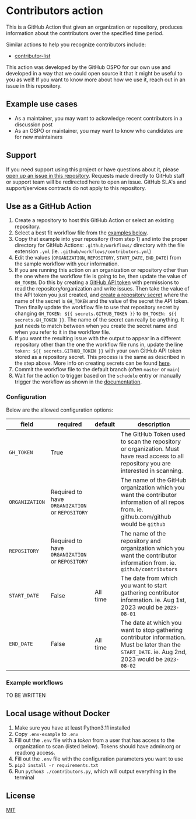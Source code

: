 # Contributors action

This is a GitHub Action that given an organization or repository, produces information about the contributors over the specified time period.

Similar actions to help you recognize contributors include:
- [contributor-list](https://github.com/marketplace/actions/contribute-list)

This action was developed by the GitHub OSPO for our own use and developed in a way that we could open source it that it might be useful to you as well! If you want to know more about how we use it, reach out in an issue in this repository.

## Example use cases

- As a maintainer, you may want to ackowledge recent contributors in a discussion post
- As an OSPO or maintainer, you may want to know who candidates are for new maintainers

## Support

If you need support using this project or have questions about it, please [open up an issue in this repository](https://github.com/github/contributors/issues). Requests made directly to GitHub staff or support team will be redirected here to open an issue. GitHub SLA's and support/services contracts do not apply to this repository.

## Use as a GitHub Action

1. Create a repository to host this GitHub Action or select an existing repository.
1. Select a best fit workflow file from the [examples below](#example-workflows).
1. Copy that example into your repository (from step 1) and into the proper directory for GitHub Actions: `.github/workflows/` directory with the file extension `.yml` (ie. `.github/workflows/contributors.yml`)
1. Edit the values (`ORGANIZATION`, `REPOSITORY`, `START_DATE`, `END_DATE`) from the sample workflow with your information.
1. If you are running this action on an organization or repository other than the one where the workflow file is going to be, then update the value of `GH_TOKEN`. Do this by creating a [GitHub API token](https://docs.github.com/en/authentication/keeping-your-account-and-data-secure/managing-your-personal-access-tokens#creating-a-personal-access-token-classic) with permissions to read the repository/organization and write issues. Then take the value of the API token you just created, and [create a repository secret](https://docs.github.com/en/actions/security-guides/encrypted-secrets) where the name of the secret is `GH_TOKEN` and the value of the secret the API token. Then finally update the workflow file to use that repository secret by changing `GH_TOKEN: ${{ secrets.GITHUB_TOKEN }}` to `GH_TOKEN: ${{ secrets.GH_TOKEN }}`. The name of the secret can really be anything. It just needs to match between when you create the secret name and when you refer to it in the workflow file.
1. If you want the resulting issue with the output to appear in a different repository other than the one the workflow file runs in, update the line `token: ${{ secrets.GITHUB_TOKEN }}` with your own GitHub API token stored as a repository secret. This process is the same as described in the step above. More info on creating secrets can be found [here](https://docs.github.com/en/actions/security-guides/encrypted-secrets).
1. Commit the workflow file to the default branch (often `master` or `main`)
1. Wait for the action to trigger based on the `schedule` entry or manually trigger the workflow as shown in the [documentation](https://docs.github.com/en/actions/using-workflows/manually-running-a-workflow).

### Configuration

Below are the allowed configuration options:

| field                 | required | default | description |
|-----------------------|----------|---------|-------------|
| `GH_TOKEN`            | True     |         | The GitHub Token used to scan the repository or organization. Must have read access to all repository you are interested in scanning. |
| `ORGANIZATION`        | Required to have `ORGANIZATION` or `REPOSITORY` |         | The name of the GitHub organization which you want the contributor information of all repos from. ie. github.com/github would be `github` |
| `REPOSITORY`          | Required to have `ORGANIZATION` or `REPOSITORY` |         | The name of the repository and organization which you want the contributor information from. ie. `github/contributors` |
| `START_DATE`                | False |   All time      | The date from which you want to start gathering contributor information. ie. Aug 1st, 2023 would be `2023-08-01` |
| `END_DATE`                | False |   All time      | The date at which you want to stop gathering contributor information. Must be later than the `START_DATE`. ie. Aug 2nd, 2023 would be `2023-08-02` |


### Example workflows

TO BE WRITTEN

## Local usage without Docker

1. Make sure you have at least Python3.11 installed
1. Copy `.env-example` to `.env`
1. Fill out the `.env` file with a _token_ from a user that has access to the organization to scan (listed below). Tokens should have admin:org or read:org access.
1. Fill out the `.env` file with the configuration parameters you want to use
1. `pip3 install -r requirements.txt`
1. Run `python3 ./contributors.py`, which will output everything in the terminal

## License

[MIT](LICENSE)

